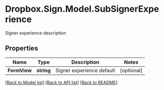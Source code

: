 # Dropbox.Sign.Model.SubSignerExperience
Signer experience description

## Properties

Name | Type | Description | Notes
------------ | ------------- | ------------- | -------------
**FormView** | **string** |  Signer experience default  | [optional] 

[[Back to Model list]](../README.md#documentation-for-models) [[Back to API list]](../README.md#documentation-for-api-endpoints) [[Back to README]](../README.md)

